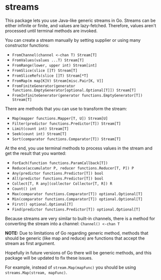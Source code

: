 # streams

This package lets you use Java-like generic streams in Go.
Streams can be either infinite or finite, and values are 
lazy-fetched. Therefore, values aren't processed until
terminal methods are invoked.

You can create a stream manually by setting supplier or using 
many constructor functions:
- `FromChannel(channel <-chan T) Stream[T]`
- `FromValues(values ...T) Stream[T]`
- `FromRange(lower, upper int) Stream[int]`
- `FromSlice(slice []T) Stream[T]`
- `FromSliceRefs(slice []T) Stream[*T]`
- `FromMap(m map[K]V) Stream[misc.Pair[K, V]]`
- `FromFiniteGenerator(generator functions.EmptyGenerator[optional.Optional[T]]) Stream[T]`
- `FromInfiniteGenerator(generator functions.EmptyGenerator[T]) Stream[T]`

There are methods that you can use to transform the stream:
- `Map(mapper functions.Mapper[T, U]) Stream[U]`
- `Filter(predictor functions.Predictor[T]) Stream[T]`
- `Limit(count int) Stream[T]`
- `Seek(count int) Stream[T]`
- `Sort(comparator functions.Comparator[T]) Stream[T]`

At the end, you use terminal methods to process values in
the stream and get the result that you wanted:
- `ForEach(function functions.ParamCallback[T])`
- `Reduce(accumulator P, reducer functions.Reducer[T, P]) P`
- `Any(predictor functions.Predictor[T]) bool`
- `All(predictor functions.Predictor[T]) bool`
- `Collect[T, R any](collector Collector[T, R]) R`
- `Count() int`
- `Max(comparator functions.Comparator[T]) optional.Optional[T]`
- `Min(comparator functions.Comparator[T]) optional.Optional[T]`
- `First() optional.Optional[T]`
- `Find(predictor functions.Predictor[T]) optional.Optional[T]`

Because streams are very similar to built-in channels, there is
a method for converting the stream into a channel:
`Channel() <-chan T`


**NOTE:**
Due to limitations of Go regarding generic method, methods 
that should be generic (like map and reduce) are functions that
accept the stream as first argument. 

Hopefully in future versions of Go there will be generic methods,
and this package will be updated to fix these issues.

For example, instead of `stream.Map(mapFunc)` you should be using 
`streams.Map(stream, mapFunc)`.
